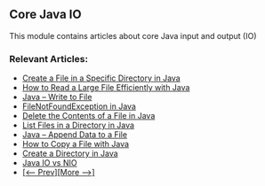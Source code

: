 ## Core Java IO

This module contains articles about core Java input and output (IO)

### Relevant Articles: 
- [Create a File in a Specific Directory in Java](https://www.surya.com/java-create-file-in-directory)
- [How to Read a Large File Efficiently with Java](https://www.surya.com/java-read-lines-large-file)
- [Java – Write to File](https://www.surya.com/java-write-to-file)
- [FileNotFoundException in Java](https://www.surya.com/java-filenotfound-exception)
- [Delete the Contents of a File in Java](https://www.surya.com/java-delete-file-contents)
- [List Files in a Directory in Java](https://www.surya.com/java-list-directory-files)
- [Java – Append Data to a File](https://www.surya.com/java-append-to-file)
- [How to Copy a File with Java](https://www.surya.com/java-copy-file)
- [Create a Directory in Java](https://www.surya.com/java-create-directory) 
- [Java IO vs NIO](https://www.surya.com/java-io-vs-nio)
- [[<-- Prev]](/core-java-modules/core-java-io)[[More -->]](/core-java-modules/core-java-io-3)
